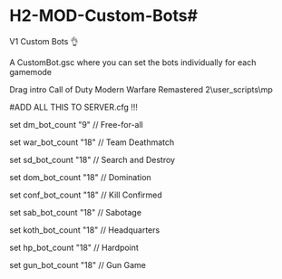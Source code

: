 # H2-MOD-Custom-Bots#

V1 Custom Bots 👌

A CustomBot.gsc where you can set the bots individually for each gamemode

Drag intro Call of Duty Modern Warfare Remastered 2\user_scripts\mp

#ADD ALL THIS TO SERVER.cfg !!!

set dm_bot_count "9"       // Free-for-all

set war_bot_count "18"     // Team Deathmatch

set sd_bot_count "18"      // Search and Destroy

set dom_bot_count "18"     // Domination

set conf_bot_count "18"    // Kill Confirmed

set sab_bot_count "18"     // Sabotage

set koth_bot_count "18"    // Headquarters

set hp_bot_count "18"      // Hardpoint

set gun_bot_count "18"     // Gun Game
